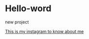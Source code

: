 # Hello-word
new project

[This is my instagram to know about me ](https://www.instagram.com/p/CnDx-L4LvYg/?utm_source=ig_web_copy_link)
